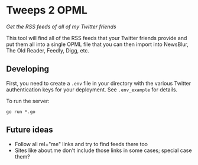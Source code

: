 # Tweeps 2 OPML

*Get the RSS feeds of all of my Twitter friends*

This tool will find all of the RSS feeds that your Twitter friends provide and put them all into a single OPML file that you can then import into NewsBlur, The Old Reader, Feedly, Digg, etc.

## Developing

First, you need to create a `.env` file in your directory with the various Twitter authentication keys for your deployment. See `.env_example` for details.

To run the server:

```
go run *.go
```

## Future ideas

- Follow all rel="me" links and try to find feeds there too
- Sites like about.me don't include those links in some cases; special case them?

